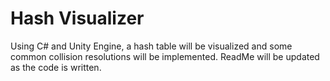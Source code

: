 
# Hash Visualizer

Using C# and Unity Engine, a hash table will be visualized and some common collision resolutions will be implemented.
ReadMe will be updated as the code is written.
